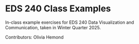 # EDS 240 Class Examples

In-class example exercises for EDS 240 Data Visualization and Communication, taken in Winter Quarter 2025.

Contributors: Olivia Hemond